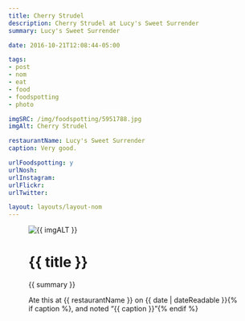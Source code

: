```yaml
---
title: Cherry Strudel
description: Cherry Strudel at Lucy's Sweet Surrender
summary: Lucy's Sweet Surrender

date: 2016-10-21T12:08:44-05:00

tags:
- post
- nom
- eat
- food
- foodspotting
- photo

imgSRC: /img/foodspotting/5951788.jpg
imgAlt: Cherry Strudel

restaurantName: Lucy's Sweet Surrender
caption: Very good.

urlFoodspotting: y
urlNosh:
urlInstagram:
urlFlickr:
urlTwitter:

layout: layouts/layout-nom
---
```

<figure class="nom">
	<img class="u-photo img-border" src="{{ imgSRC }}" alt="{{ imgALT }}">
	<figcaption>
		<h1 class="title p-name">{{ title }}</h1>
		<p class="summary">{{ summary }}</p>
		<p>Ate this at {{ restaurantName }} on <time class="dt-published" datetime="{{ date | dateIso }}">{{ date | dateReadable }}</time>{% if caption %}, and noted <q class="caption">{{ caption }}</q>{% endif %}
	</figcaption>
</figure>